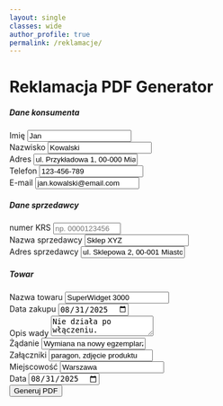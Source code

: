 ```yaml
---
layout: single
classes: wide
author_profile: true
permalink: /reklamacje/
---
```


<link href="https://cdn.jsdelivr.net/npm/bootstrap@5.3.8/dist/css/bootstrap.min.css" rel="stylesheet"
    integrity="sha384-sRIl4kxILFvY47J16cr9ZwB07vP4J8+LH7qKQnuqkuIAvNWLzeN8tE5YBujZqJLB" crossorigin="anonymous">

<script src="https://cdn.jsdelivr.net/npm/bootstrap@5.3.8/dist/js/bootstrap.bundle.min.js"
    integrity="sha384-FKyoEForCGlyvwx9Hj09JcYn3nv7wiPVlz7YYwJrWVcXK/BmnVDxM+D2scQbITxI"
    crossorigin="anonymous"></script>

<script type="module"
    src="https://cdn.jsdelivr.net/npm/@myriaddreamin/typst.ts/dist/esm/contrib/all-in-one-lite.bundle.js"
    id="typst"></script>

<div class="container mt-5">
    <h1>Reklamacja PDF Generator</h1>
    <form id="reklamacjaForm" class="mb-3">
        <h5>Dane konsumenta</h5>
        <div class="row g-3">
            <div class="col-md-6">
                <label for="konsument_imie" class="form-label">Imię</label>
                <input type="text" class="form-control" id="konsument_imie" value="Jan" required>
            </div>
            <div class="col-md-6">
                <label for="konsument_nazwisko" class="form-label">Nazwisko</label>
                <input type="text" class="form-control" id="konsument_nazwisko" value="Kowalski" required>
            </div>
            <div class="col-12">
                <label for="konsument_adres" class="form-label">Adres</label>
                <input type="text" class="form-control" id="konsument_adres" value="ul. Przykładowa 1, 00-000 Miasto"
                    required>
            </div>
            <div class="col-md-6">
                <label for="konsument_tel" class="form-label">Telefon</label>
                <input type="text" class="form-control" id="konsument_tel" value="123-456-789">
            </div>
            <div class="col-md-6">
                <label for="konsument_email" class="form-label">E-mail</label>
                <input type="email" class="form-control" id="konsument_email" value="jan.kowalski@email.com">
            </div>
        </div>
        <div class="d-flex align-items-center mt-4 mb-2">
            <h5 class="mb-0">Dane sprzedawcy</h5>
            <div class="ms-3 small text-secondary" style="white-space:nowrap;">
                <label for="sprzedawca_krs" class="form-label mb-0">numer KRS</label>
                <input type="text" class="form-control form-control-sm d-inline-block"
                    style="width: 120px; max-width: 40vw; vertical-align: middle;" id="sprzedawca_krs"
                    placeholder="np. 0000123456">
                <span id="krs_status" class="ms-2"></span>
            </div>
        </div>
        <div class="row g-3">
            <div class="col-md-6">
                <label for="sprzedawca_nazwa" class="form-label">Nazwa sprzedawcy</label>
                <input type="text" class="form-control" id="sprzedawca_nazwa" value="Sklep XYZ" required>
            </div>
            <div class="col-md-6">
                <label for="sprzedawca_adres" class="form-label">Adres sprzedawcy</label>
                <input type="text" class="form-control" id="sprzedawca_adres" value="ul. Sklepowa 2, 00-001 Miasto"
                    required>
            </div>
        </div>
        <h5 class="mt-4">Towar</h5>
        <div class="row g-3">
            <div class="col-md-6">
                <label for="towar_nazwa" class="form-label">Nazwa towaru</label>
                <input type="text" class="form-control" id="towar_nazwa" value="SuperWidget 3000" required>
            </div>
            <div class="col-md-6">
                <label for="towar_data_zakupu" class="form-label">Data zakupu</label>
                <input type="date" class="form-control" id="towar_data_zakupu" value="2025-08-31" required>
            </div>
            <div class="col-12">
                <label for="opis_wady" class="form-label">Opis wady</label>
                <textarea class="form-control" id="opis_wady" rows="2" required>Nie działa po włączeniu.</textarea>
            </div>
            <div class="col-md-6">
                <label for="zadanie" class="form-label">Żądanie</label>
                <input type="text" class="form-control" id="zadanie" value="Wymiana na nowy egzemplarz" required>
            </div>
            <div class="col-md-6">
                <label for="zalaczniki" class="form-label">Załączniki</label>
                <input type="text" class="form-control" id="zalaczniki" value="paragon, zdjęcie produktu" required>
            </div>
            <div class="col-md-6">
                <label for="miejscowosc" class="form-label">Miejscowość</label>
                <input type="text" class="form-control" id="miejscowosc" value="Warszawa" required>
            </div>
            <div class="col-md-6">
                <label for="data" class="form-label">Data</label>
                <input type="date" class="form-control" id="data" value="2025-08-31" required>
            </div>
        </div>
        <div class="mt-4">
            <button type="submit" class="btn btn-primary">Generuj PDF</button>
        </div>
    </form>
</div>

<script src="{{ '/assets/js/reklamacje.js' | relative_url }}"></script>